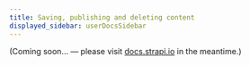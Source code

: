 ```yaml
---
title: Saving, publishing and deleting content
displayed_sidebar: userDocsSidebar
---
```


(Coming soon… — please visit [docs.strapi.io](https://docs.strapi.io/user-docs/latest/content-manager/saving-and-publishing-content.html) in the meantime.)
